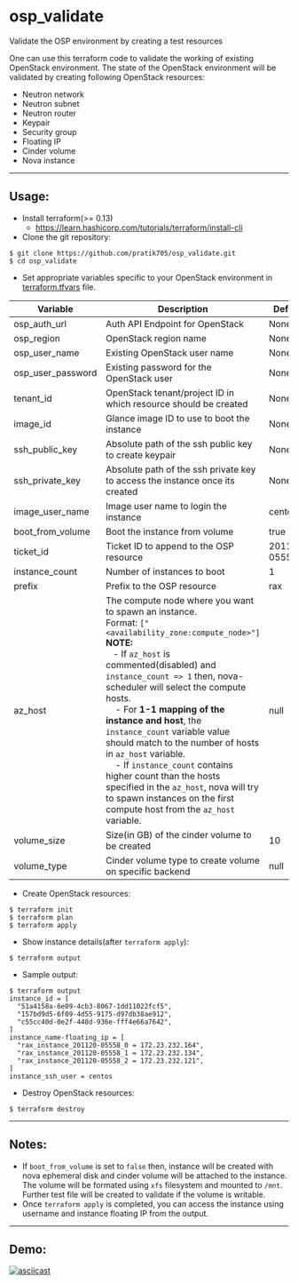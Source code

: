 # osp_validate
Validate the OSP environment by creating a test resources

One can use this terraform code to validate the working of existing OpenStack environment. The state of the OpenStack environment will be validated by creating following OpenStack resources:

  - Neutron network
  - Neutron subnet
  - Neutron router
  - Keypair
  - Security group
  - Floating IP
  - Cinder volume
  - Nova instance
---

## Usage:
- Install terraform(>= 0.13)
  - https://learn.hashicorp.com/tutorials/terraform/install-cli 
- Clone the git repository:  
```
$ git clone https://github.com/pratik705/osp_validate.git
$ cd osp_validate
```
- Set appropriate variables specific to your OpenStack environment in [terraform.tfvars](https://github.com/pratik705/osp_validate/blob/main/terraform.tfvars) file.

| Variable          | Description                                                                    | Default          | Required  |
|-------------------|--------------------------------------------------------------------------------|------------------|-----------|
| osp_auth_url      | Auth API Endpoint for OpenStack                                                | None             |Yes        |
| osp_region        | OpenStack region name                                                          | None             |Yes        |
| osp_user_name     | Existing OpenStack user name                                                   | None             |Yes        |
| osp_user_password | Existing password for the OpenStack user                                       | None             |Yes        |
| tenant_id         | OpenStack tenant/project ID in which resource should be created                | None             |Yes        |
| image_id          | Glance image ID to use to boot the instance                                    | None             |Yes        |
| ssh_public_key    | Absolute path of the ssh public key to create keypair                          | None             |Yes        |
| ssh_private_key   | Absolute path of the ssh private key to access the instance once its created   | None             |Yes        |
| image_user_name   | Image user name to login the instance                                          | centos           |No         |
| boot_from_volume  | Boot the instance from volume                                                  | true             |No         |
| ticket_id         | Ticket ID to append to the OSP resource                                        | 201120-05552     |No         |
| instance_count    | Number of instances to boot                                                    | 1                |No         |
| prefix            | Prefix to the OSP resource                                                     | rax              |No         |
| az_host           | The compute node where you want to spawn an instance.<br>Format: `["<availability_zone:compute_node>"]`<br>**NOTE:**<br>&nbsp;&nbsp;&nbsp;- If `az_host` is commented(disabled) and `instance_count => 1` then, nova-scheduler will select the compute hosts.<br>&nbsp;&nbsp;&nbsp; - For **1-1 mapping of the instance and host**, the `instance_count` variable value should match to the number of hosts in `az_host` variable. <br> &nbsp;&nbsp;&nbsp; - If `instance_count` contains higher count than the hosts specified in the `az_host`, nova will try to spawn instances on the first compute host from the `az_host` variable.    | null             |No        |
| volume_size       | Size(in GB) of the cinder volume to be created                                 | 10               |No         |
| volume_type       | Cinder volume type to create volume on specific backend                        | null             |No         |

- Create OpenStack resources:
```
$ terraform init
$ terraform plan
$ terraform apply
```

- Show instance details(after `terraform apply`):
```
$ terraform output
``` 
- Sample output:
```
$ terraform output
instance_id = [
  "51a4158a-6e09-4cb3-8067-1dd11022fcf5",
  "157bd9d5-6f09-4d55-9175-d97db38ae912",
  "c55cc40d-0e2f-448d-936e-fff4e66a7642",
]
instance_name-floating_ip = [
  "rax_instance_201120-05558_0 = 172.23.232.164",
  "rax_instance_201120-05558_1 = 172.23.232.134",
  "rax_instance_201120-05558_2 = 172.23.232.121",
]
instance_ssh_user = centos
```
- Destroy OpenStack resources:
```
$ terraform destroy
```
---

## Notes:
- If `boot_from_volume` is set to `false` then, instance will be created with nova ephemeral disk and cinder volume will be attached to the instance. The volume will be formated using `xfs` filesystem and mounted to `/mnt`. Further test file will be created to validate if the volume is writable.
- Once `terraform apply` is completed, you can access the instance using username and instance floating IP from the output.
---
## Demo:
[![asciicast](https://asciinema.org/a/CF7p4zGNON6PiduhkS7BcCXNy.svg)](https://asciinema.org/a/CF7p4zGNON6PiduhkS7BcCXNy)
